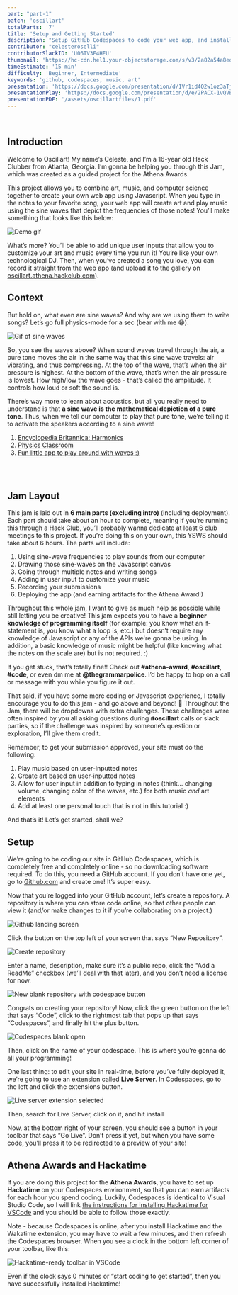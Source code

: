 ```yaml
---
part: "part-1"
batch: 'oscillart'
totalParts: '7'
title: 'Setup and Getting Started'
description: "Setup GitHub Codespaces to code your web app, and install Live Server and Hackatime"
contributor: "celesteroselli"
contributorSlackID: 'U06TV3F4HEU'
thumbnail: 'https://hc-cdn.hel1.your-objectstorage.com/s/v3/2a82a54a8edc96175f7f76897c65ad114866b5a9_screenshot_2025-06-08_at_12.20.55___pm.png'
timeEstimate: '15 min'
difficulty: 'Beginner, Intermediate'
keywords: 'github, codespaces, music, art'
presentation: 'https://docs.google.com/presentation/d/1Vr1id4Q2w1oz3aTjogHqKPceZ-94JW8d6SFVkeYbPZk/edit?usp=sharing'
presentationPlay: 'https://docs.google.com/presentation/d/e/2PACX-1vQVB77QMGHL9rb9U_GC1ZJDIOv42UWwoKfk7Il-cd0qo098dYOIQHNxJmFjCCeoTJ5mGYr5oAkkRqvR/pub?start=true&loop=false&delayms=30000'
presentationPDF: '/assets/oscillartfiles/1.pdf'
---
```

<br />

## Introduction

Welcome to Oscillart! My name’s Celeste, and I’m a 16-year old Hack Clubber from Atlanta, Georgia. I’m gonna be helping you through this Jam, which was created as a guided project for the Athena Awards.

This project allows you to combine art, music, and computer science together to create your own web app using Javascript. When you type in the notes to your favorite song, your web app will create art and play music using the sine waves that depict the frequencies of those notes! You’ll make something that looks like this below:

![Demo gif](https://hc-cdn.hel1.your-objectstorage.com/s/v3/290e71abdd7c64ea5e31b2a70ae02f5ed8027e27_demo__1_.gif)

What’s more? You’ll be able to add unique user inputs that allow you to customize your art and music every time you run it! You’re like your own technological DJ. Then, when you’ve created a song you love, you can record it straight from the web app (and upload it to the gallery on [oscillart.athena.hackclub.com](oscillart.athena.hackclub.com)).
<br />

## Context

But hold on, what even are sine waves? And why are we using them to write songs? Let’s go full physics-mode for a sec (bear with me 😁).

![Gif of sine waves](https://hc-cdn.hel1.your-objectstorage.com/s/v3/e3a1fb0f9f3c25f0a986f0d9a6631747d1cb7b05_gif.gif)

So, you see the waves above? When sound waves travel through the air, a pure tone moves the air in the same way that this sine wave travels: air vibrating, and thus compressing. At the top of the wave, that’s when the air pressure is highest. At the bottom of the wave, that’s when the air pressure is lowest. How high/low the wave goes - that’s called the amplitude. It controls how loud or soft the sound is.

There’s way more to learn about acoustics, but all you really need to understand is that **a sine wave is the mathematical depiction of a pure tone**. Thus, when we tell our computer to play that pure tone, we’re telling it to activate the speakers according to a sine wave!

<Dropdown title="Pssst: wanna know more about acoustics and harmonics? Check out these sites linked below:">

1. [Encyclopedia Britannica: Harmonics](https://www.britannica.com/science/harmonic)
2. [Physics Classroom](https://www.physicsclassroom.com/class/sound/lesson-4/fundamental-frequency-and-harmonics)
3. [Fun little app to play around with waves :)](https://musiclab.chromeexperiments.com/Harmonics/)

</Dropdown>
<br />
<br />

## Jam Layout

This jam is laid out in **6 main parts (excluding intro)** (including deployment). Each part should take about an hour to complete, meaning if you’re running this through a Hack Club, you’ll probably wanna dedicate at least 6 club meetings to this project. If you’re doing this on your own, this YSWS should take about 6 hours. The parts will include:

1. Using sine-wave frequencies to play sounds from our computer
2. Drawing those sine-waves on the Javascript canvas
3. Going through multiple notes and writing songs
4. Adding in user input to customize your music
5. Recording your submissions
6. Deploying the app (and earning artifacts for the Athena Award!)

Throughout this whole jam, I want to give as much help as possible while still letting you be creative! This jam expects you to have a **beginner knowledge of programming itself** (for example: you know what an if-statement is, you know what a loop is, etc.) but doesn’t require any knowledge of Javascript or any of the APIs we're gonna be using. In addition, a basic knowledge of music might be helpful (like knowing what the notes on the scale are) but is not required. :)

If you get stuck, that’s totally fine!! Check out **#athena-award**, **#oscillart**, **#code**, or even dm me at **@thegrammarpolice**. I’d be happy to hop on a call or message with you while you figure it out. 

That said, if you have some more coding or Javascript experience, I totally encourage you to do this jam - and go above and beyond! 🚀 Throughout the Jam, there will be dropdowns with extra challenges. These challenges were often inspired by you all asking questions during **#oscillart** calls or slack parties, so if the challenge was inspired by someone’s question or exploration, I’ll give them credit.

Remember, to get your submission approved, your site must do the following:
1. Play music based on user-inputted notes
2. Create art based on user-inputted notes
3. Allow for user input in addition to typing in notes (think… changing volume, changing color of the waves, etc.) for both music *and* art elements
4. Add at least one personal touch that is not in this tutorial :)

And that’s it! Let’s get started, shall we?
<br />

## Setup

We’re going to be coding our site in GitHub Codespaces, which is completely free and completely online - so no downloading software required. To do this, you need a GitHub account. If you don’t have one yet, go to [Github.com](https://github.com/) and create one! It’s super easy.

Now that you’re logged into your GitHub account, let’s create a repository. A repository is where you can store code online, so that other people can view it (and/or make changes to it if you’re collaborating on a project.)

![Github landing screen](https://hc-cdn.hel1.your-objectstorage.com/s/v3/beec85a11cf61f5b7817d0c8d7dd2a3bbb966bfa_screenshot_2025-06-06_at_11.51.12___am.png)

Click the button on the top left of your screen that says “New Repository”.

![Create repository](https://hc-cdn.hel1.your-objectstorage.com/s/v3/5a1eec76aa9e7289ec092df57a8110ddcc9129d5_screenshot_2025-06-06_at_11.51.50___am.png)

Enter a name, description, make sure it’s a public repo, click the “Add a ReadMe” checkbox (we’ll deal with that later), and you don’t need a license for now.

![New blank repository with codespace button](https://hc-cdn.hel1.your-objectstorage.com/s/v3/ce61ee5229467a67054a0891acc2439efe25fae9_screenshot_2025-06-06_at_11.52.24___am.png)

Congrats on creating your repository! Now, click the green button on the left that says “Code”, click to the rightmost tab that pops up that says “Codespaces”, and finally hit the plus button. 

![Codespaces blank open](https://hc-cdn.hel1.your-objectstorage.com/s/v3/17a5cf57a782ddb549bb6d65d9bd4a271081387d_screenshot_2025-06-06_at_11.52.56___am.png)

Then, click on the name of your codespace. This is where you’re gonna do all your programming!

One last thing: to edit your site in real-time, before you’ve fully deployed it, we’re going to use an extension called **Live Server**. In Codespaces, go to the left and click the extensions button.

![Live server extension selected](https://hc-cdn.hel1.your-objectstorage.com/s/v3/0430e210f2b91644e0dd63cd9331b629ce9db3fb_screenshot_2025-06-06_at_11.53.17___am.png)

Then, search for Live Server, click on it, and hit install

Now, at the bottom right of your screen, you should see a button in your toolbar that says “Go Live”. Don’t press it yet, but when you have some code, you’ll press it to be redirected to a preview of your site!
<br />

## Athena Awards and Hackatime

If you are doing this project for the **Athena Awards**, you have to set up **Hackatime** on your Codespaces environment, so that you can earn artifacts for each hour you spend coding. Luckily, Codespaces is identical to Visual Studio Code, so I will link [the instructions for installing Hackatime for VSCode](https://hackatime.hackclub.com/docs/editors/vs-code) and you should be able to follow those exactly. 

Note - because Codespaces is online, after you install Hackatime and the Wakatime extension, you may have to wait a few minutes, and then refresh the Codespaces browser. When you see a clock in the bottom left corner of your toolbar, like this:

![Hackatime-ready toolbar in VSCode](https://hc-cdn.hel1.your-objectstorage.com/s/v3/717164df1373f666887ed3faefb3df68b29f73a2_screenshot_2025-06-06_at_11.48.28___am.png)

Even if the clock says 0 minutes or “start coding to get started”, then you have successfully installed Hackatime!

<br />
